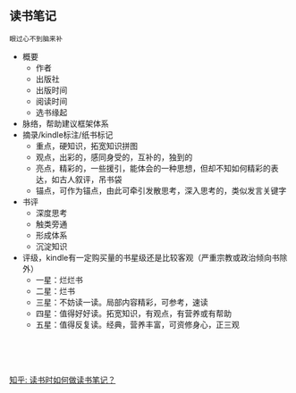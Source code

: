 
## 读书笔记

```
眼过心不到脑来补
```

- 概要
  - 作者
  - 出版社
  - 出版时间
  - 阅读时间
  - 选书缘起
- 脉络，帮助建议框架体系
- 摘录/kindle标注/纸书标记
  - 重点，硬知识，拓宽知识拼图
  - 观点，出彩的，感同身受的，互补的，独到的
  - 亮点，精彩的，一些援引，能体会的一种思想，但却不知如何精彩的表达，如古人叙评，吊书袋
  - 锚点，可作为锚点，由此可牵引发散思考，深入思考的，类似发言关键字
- 书评
  - 深度思考
  - 触类旁通
  - 形成体系
  - 沉淀知识
- 评级，kindle有一定购买量的书星级还是比较客观（严重宗教或政治倾向书除外）
  - 一星：烂烂书
  - 二星：烂书
  - 三星：不妨读一读。局部内容精彩，可参考，速读
  - 四星：值得好好读。拓宽知识，有观点，有营养或有帮助
  - 五星：值得反复读。经典，营养丰富，可资修身心，正三观

<br>
<br>
<br>

[知乎: 读书时如何做读书笔记？](https://www.zhihu.com/question/20700854)


